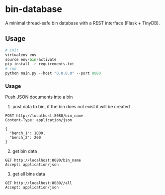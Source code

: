 # bin-database
A minimal thread-safe bin database with a REST interface (Flask + TinyDB).

## Usage
```python
# init
virtualenv env
source env/bin/activate
pip install -r requirements.txt
# run
python main.py --host "0.0.0.0" --port 8080
```
### Usage
Push JSON documents into a bin

1. post data to bin, if the bin does not exist it will be created
```
POST http://localhost:8080/bin_name
Content-Type: application/json

{
  "bench_1": 1000,
  "bench_2": 200
}

```

2. get bin data
```
GET http://localhost:8080/bin_name
Accept: application/json
```

3. get all bins data
```
GET http://localhost:8080//all
Accept: application/json
```